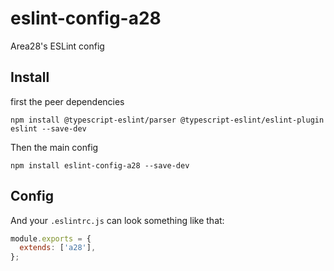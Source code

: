 # eslint-config-a28

Area28's ESLint config

## Install

first the peer dependencies

`npm install @typescript-eslint/parser @typescript-eslint/eslint-plugin eslint --save-dev`


Then the main config

`npm install eslint-config-a28 --save-dev`


## Config

And your `.eslintrc.js` can look something like that:

```js
module.exports = {
  extends: ['a28'],
};
```
